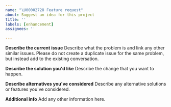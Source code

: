 ```yaml
---
name: "\U00002728 Feature request"
about: Suggest an idea for this project
title: ''
labels: [enhancement]
assignees: ''

---
```


**Describe the current issue**
Describe what the problem is and link any other similar issues. Please
do not create a duplicate issue for the same problem, but instead add
to the existing conversation.

**Describe the solution you'd like**
Describe the change that you want to happen.

**Describe alternatives you've considered**
Describe any alternative solutions or features you've considered.

**Additional info**
Add any other information here.
